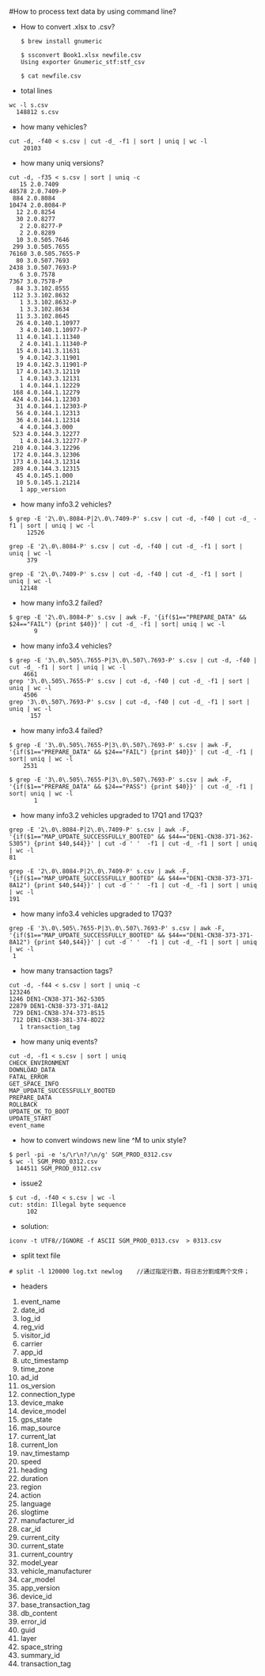 #How to process text data by using command line?
* How to convert .xlsx to .csv?

  ```
  $ brew install gnumeric
  
  $ ssconvert Book1.xlsx newfile.csv
  Using exporter Gnumeric_stf:stf_csv
  
  $ cat newfile.csv 
  ```

  

* total lines

```
wc -l s.csv
  148812 s.csv
```
* how many vehicles?

```
cut -d, -f40 < s.csv | cut -d_ -f1 | sort | uniq | wc -l
    20103
```
* how many uniq versions?

```
cut -d, -f35 < s.csv | sort | uniq -c
   15 2.0.7409
48578 2.0.7409-P
 884 2.0.8084
10474 2.0.8084-P
  12 2.0.8254
  30 2.0.8277
   2 2.0.8277-P
   2 2.0.8289
  10 3.0.505.7646
 299 3.0.505.7655
76160 3.0.505.7655-P
  80 3.0.507.7693
2438 3.0.507.7693-P
   6 3.0.7578
7367 3.0.7578-P
  84 3.3.102.8555
 112 3.3.102.8632
   1 3.3.102.8632-P
   1 3.3.102.8634
  11 3.3.102.8645
  26 4.0.140.1.10977
   3 4.0.140.1.10977-P
  11 4.0.141.1.11340
   2 4.0.141.1.11340-P
  15 4.0.141.3.11631
   9 4.0.142.3.11901
  19 4.0.142.3.11901-P
  17 4.0.143.3.12119
   1 4.0.143.3.12131
   1 4.0.144.1.12229
 168 4.0.144.1.12279
 424 4.0.144.1.12303
  31 4.0.144.1.12303-P
  56 4.0.144.1.12313
  36 4.0.144.1.12314
   4 4.0.144.3.000
 523 4.0.144.3.12277
   1 4.0.144.3.12277-P
 210 4.0.144.3.12296
 172 4.0.144.3.12306
 173 4.0.144.3.12314
 289 4.0.144.3.12315
  45 4.0.145.1.000
  10 5.0.145.1.21214
   1 app_version
```


* how many info3.2 vehicles?

```
$ grep -E '2\.0\.8084-P|2\.0\.7409-P' s.csv | cut -d, -f40 | cut -d_ -f1 | sort | uniq | wc -l
     12526
     
grep -E '2\.0\.8084-P' s.csv | cut -d, -f40 | cut -d_ -f1 | sort | uniq | wc -l
     379

grep -E '2\.0\.7409-P' s.csv | cut -d, -f40 | cut -d_ -f1 | sort | uniq | wc -l
   12148

```

* how many info3.2 failed?

```
$ grep -E '2\.0\.8084-P' s.csv | awk -F, '{if($1=="PREPARE_DATA" && $24=="FAIL") {print $40}}' | cut -d_ -f1 | sort| uniq | wc -l
       9

```

* how many info3.4 vehicles?

```
$ grep -E '3\.0\.505\.7655-P|3\.0\.507\.7693-P' s.csv | cut -d, -f40 | cut -d_ -f1 | sort | uniq | wc -l
    4661
grep '3\.0\.505\.7655-P' s.csv | cut -d, -f40 | cut -d_ -f1 | sort | uniq | wc -l
    4506
grep '3\.0\.507\.7693-P' s.csv | cut -d, -f40 | cut -d_ -f1 | sort | uniq | wc -l
      157
```

* how many info3.4 failed?

```
$ grep -E '3\.0\.505\.7655-P|3\.0\.507\.7693-P' s.csv | awk -F, '{if($1=="PREPARE_DATA" && $24=="FAIL") {print $40}}' | cut -d_ -f1 | sort| uniq | wc -l
    2531

$ grep -E '3\.0\.505\.7655-P|3\.0\.507\.7693-P' s.csv | awk -F, '{if($1=="PREPARE_DATA" && $24=="PASS") {print $40}}' | cut -d_ -f1 | sort| uniq | wc -l
       1

```
* how many info3.2 vehicles upgraded to 17Q1 and 17Q3?

```
grep -E '2\.0\.8084-P|2\.0\.7409-P' s.csv | awk -F, '{if($1=="MAP_UPDATE_SUCCESSFULLY_BOOTED" && $44=="DEN1-CN38-371-362-S305") {print $40,$44}}' | cut -d ' '  -f1 | cut -d_ -f1 | sort | uniq | wc -l
81

grep -E '2\.0\.8084-P|2\.0\.7409-P' s.csv | awk -F, '{if($1=="MAP_UPDATE_SUCCESSFULLY_BOOTED" && $44=="DEN1-CN38-373-371-8A12") {print $40,$44}}' | cut -d ' '  -f1 | cut -d_ -f1 | sort | uniq | wc -l
191

```

* how many info3.4 vehicles upgraded to 17Q3?

```
grep -E '3\.0\.505\.7655-P|3\.0\.507\.7693-P' s.csv | awk -F, '{if($1=="MAP_UPDATE_SUCCESSFULLY_BOOTED" && $44=="DEN1-CN38-373-371-8A12") {print $40,$44}}' | cut -d ' '  -f1 | cut -d_ -f1 | sort | uniq | wc -l
 1
```



* how many transaction tags?

```
cut -d, -f44 < s.csv | sort | uniq -c
123246 
1246 DEN1-CN38-371-362-S305
22879 DEN1-CN38-373-371-8A12
 729 DEN1-CN38-374-373-8S15
 712 DEN1-CN38-381-374-8D22
   1 transaction_tag
```
* how many uniq events?

```
cut -d, -f1 < s.csv | sort | uniq
CHECK_ENVIRONMENT
DOWNLOAD_DATA
FATAL_ERROR
GET_SPACE_INFO
MAP_UPDATE_SUCCESSFULLY_BOOTED
PREPARE_DATA
ROLLBACK
UPDATE_OK_TO_BOOT
UPDATE_START
event_name

```


* how to convert windows new line ^M to unix style?
```
$ perl -pi -e 's/\r\n?/\n/g' SGM_PROD_0312.csv
$ wc -l SGM_PROD_0312.csv
  144511 SGM_PROD_0312.csv
```

* issue2

```
$ cut -d, -f40 < s.csv | wc -l
cut: stdin: Illegal byte sequence
     102
```
* solution:

```
iconv -t UTF8//IGNORE -f ASCII SGM_PROD_0313.csv  > 0313.csv
```

* split text file

```
# split -l 120000 log.txt newlog    //通过指定行数，将日志分割成两个文件；
```




* headers

1. event_name
2. date_id	
3. log_id	
4. reg_vid	
5. visitor_id
6. carrier	
7. app_id	
8. utc_timestamp
9. time_zone
10. ad_id
11. os_version
12. connection_type
13. device_make
14. device_model
15. gps_state
16. map_source
17. current_lat
18. current_lon
19. nav_timestamp
20. speed
21. heading
22. duration
23. region
24. action
25. language
26. slogtime
27. manufacturer_id
28. car_id
29. current_city
30. current_state
31. current_country
32. model_year
33. vehicle_manufacturer
34. car_model
35. app_version
36. device_id	
37. base_transaction_tag
38. db_content
39. error_id
40. guid
41. layer
42. space_string
43. summary_id
44. transaction_tag
